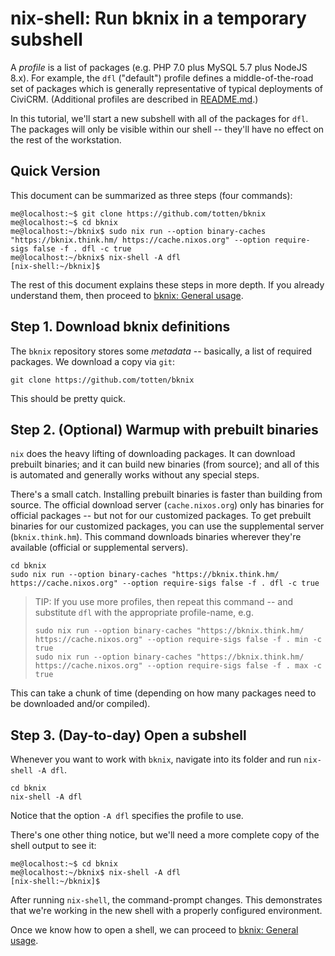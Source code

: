 # nix-shell: Run bknix in a temporary subshell

A *profile* is a list of packages (e.g.  PHP 7.0 plus MySQL 5.7 plus NodeJS 8.x).  For example, the `dfl` ("default") profile defines a
middle-of-the-road set of packages which is generally representative of typical deployments of CiviCRM.  (Additional profiles are described
in [README.md](../README.md).)

In this tutorial, we'll start a new subshell with all of the packages for `dfl`.  The packages will only be visible within our shell --
they'll have no effect on the rest of the workstation.

## Quick Version

This document can be summarized as three steps (four commands):

```
me@localhost:~$ git clone https://github.com/totten/bknix
me@localhost:~$ cd bknix
me@localhost:~/bknix$ sudo nix run --option binary-caches "https://bknix.think.hm/ https://cache.nixos.org" --option require-sigs false -f . dfl -c true
me@localhost:~/bknix$ nix-shell -A dfl
[nix-shell:~/bknix]$
```

The rest of this document explains these steps in more depth. If you already
understand them, then proceed to [bknix: General usage](usage.md).

## Step 1. Download bknix definitions

The `bknix` repository stores some *metadata* -- basically, a list of required packages.  We download a copy via `git`:

```
git clone https://github.com/totten/bknix
```

This should be pretty quick.

## Step 2. (Optional) Warmup with prebuilt binaries

`nix` does the heavy lifting of downloading packages. It can download prebuilt binaries; and it can build new binaries
(from source); and all of this is automated and generally works without any special steps.

There's a small catch.  Installing prebuilt binaries is faster than building from source.  The official download server (`cache.nixos.org`)
only has binaries for official packages -- but not for our customized packages.  To get prebuilt binaries for our customized packages, you
can use the supplemental server (`bknix.think.hm`).  This command downloads binaries wherever they're available (official or supplemental
servers).

```
cd bknix
sudo nix run --option binary-caches "https://bknix.think.hm/ https://cache.nixos.org" --option require-sigs false -f . dfl -c true
```

> TIP: If you use more profiles, then repeat this command -- and substitute `dfl` with the appropriate profile-name, e.g.
>
> ```
> sudo nix run --option binary-caches "https://bknix.think.hm/ https://cache.nixos.org" --option require-sigs false -f . min -c true
> sudo nix run --option binary-caches "https://bknix.think.hm/ https://cache.nixos.org" --option require-sigs false -f . max -c true
> ```

This can take a chunk of time (depending on how many packages need to be downloaded and/or compiled).

## Step 3. (Day-to-day) Open a subshell

Whenever you want to work with `bknix`, navigate into its folder and run `nix-shell -A dfl`.

```
cd bknix
nix-shell -A dfl
```

Notice that the option `-A dfl` specifies the profile to use.

There's one other thing notice, but we'll need a more complete copy of the shell output to see it:

```
me@localhost:~$ cd bknix
me@localhost:~/bknix$ nix-shell -A dfl
[nix-shell:~/bknix]$
```

After running `nix-shell`, the command-prompt changes. This demonstrates that we're working in the new shell with a properly configured environment.

Once we know how to open a shell, we can proceed to [bknix: General usage](usage.md).
